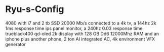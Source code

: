 # Ryu-s-Config

4080 with i7 and 2 tb SSD 20000 Mb/s connected to a 4k tv, a 144hz 2k 1ms response time ips panel monitor, a 240hz 0.03 response time trueblack400 qd-oled 2k display with 128 GB Dd6 12000Mhz RAM and an iphone plus another phone, 2 ton AI integrated AC, 4k environment VFX generator

